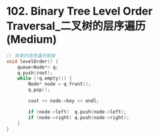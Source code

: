 # 102. Binary Tree Level Order Traversal_二叉树的层序遍历 (Medium)

```cpp
// 简单的层序遍历框架
void levelOrder() {
    queue<Node*> q;
    q.push(root);
    while (!q.empty()) {
        Node* node = q.front();
        q.pop();

        cout << node->key << endl;

        if (node->left)  q.push(node->left);
        if (node->right) q.push(node->right);
    }
}
```